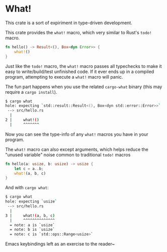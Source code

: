 What!
=====

This crate is a sort of expiriment in type-driven development.

This crate provides the `what!` macro, which very similar to Rust's `todo!`
macro.

``` rust
fn hello() -> Result<(), Box<dyn Error>> {
    what!()
}
```

Just like the `todo!` macro, the `what!` macro passes all typechecks to make
it easy to write/build/test unfinished code. If it ever ends up in a compiled
program, attempting to execute a `what!` macro will panic.

The fun part happens when you use the related `cargo-what` binary (this may
require a `cargo install`).

``` bash
$ cargo what
hole: expecting `std::result::Result<(), Box<dyn std::error::Error>>`
 --> src/hello.rs
  |
2 |     what!()
  |     ^^^^^^^
```

Now you can see the type-info of any `what!` macros you have in your program.

The `what!` macro can also except arguments, which helps reduce
the "unused variable" noise common to traditional `todo!` macros

``` rust
fn hello(a: usize, b: usize) -> usize {
    let c = a..b;
    what!(a, b, c)
}
```

And with `cargo what`:

```bash
$ cargo what
hole: expecting `usize`
 --> src/hello.rs
  |
3 |     what!(a, b, c)
  |     ^^^^^^^^^^^^^^
  = note: a is `usize`
  = note: b is `usize`
  = note: c is `std::ops::Range<usize>`
```

Emacs keybindings left as an exercise to the reader~
